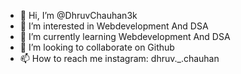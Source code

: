 - 👋 Hi, I’m @DhruvChauhan3k
- 👀 I’m interested in Webdevelopment And DSA
- 🌱 I’m currently learning Webdevelopment And DSA
- 💞️ I’m looking to collaborate on Github
- 📫 How to reach me instagram: dhruv._.chauhan

<!---
DhruvChauhan3k/DhruvChauhan3k is a ✨ special ✨ repository because its `README.md` (this file) appears on your GitHub profile.
You can click the Preview link to take a look at your changes.
--->
